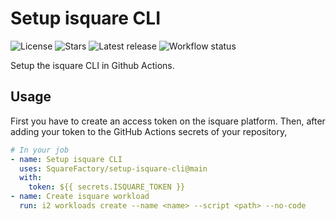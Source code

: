 # Setup isquare CLI

![License](https://img.shields.io/github/license/SquareFactory/setup-isquare-cli?style=flat-square)
![Stars](https://img.shields.io/github/stars/SquareFactory/setup-isquare-cli?style=flat-square)
![Latest release](https://img.shields.io/github/v/release/SquareFactory/setup-isquare-cli?label=latest%20release&style=flat-square)
![Workflow status](https://img.shields.io/github/workflow/status/SquareFactory/setup-isquare-cli/Tests?style=flat-square)

Setup the isquare CLI in Github Actions.

## Usage

First you have to create an access token on the isquare platform.
Then, after adding your token to the GitHub Actions secrets of your repository,

```yaml
# In your job
- name: Setup isquare CLI
  uses: SquareFactory/setup-isquare-cli@main
  with:
    token: ${{ secrets.ISQUARE_TOKEN }}
- name: Create isquare workload
  run: i2 workloads create --name <name> --script <path> --no-code
```
